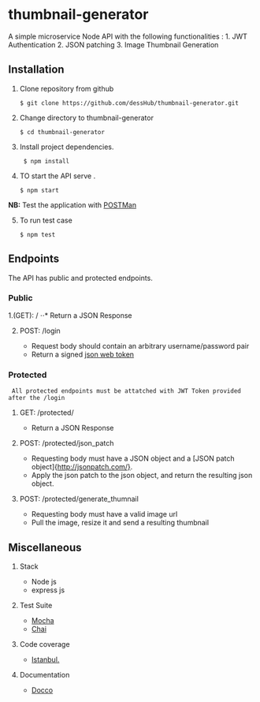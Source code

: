 # thumbnail-generator

  A simple microservice Node API with the following functionalities :
    1. JWT Authentication
    2. JSON patching
    3. Image Thumbnail Generation

## Installation 

 1. Clone repository from github
 
     ```$ git clone https://github.com/dessHub/thumbnail-generator.git```
     
 2. Change directory to thumbnail-generator 
  
     ```$ cd thumbnail-generator```
     
 3. Install project dependencies.
 
    ``` $ npm install```
     
 4. TO start the API serve .
 
      ```$ npm start```
      
 **NB:** Test the application with [POSTMan](https://www.getpostman.com/)
 
 5. To run test case 
 
      ```$ npm test```


## Endpoints

   The API has public and protected endpoints. 
   
   ### Public
   
   1.(GET): / 
   ⋅⋅* Return a JSON Response 
   
   2. POST: /login
   
       *  Request body should contain an arbitrary username/password pair
       *  Return a signed [json web token](https://jwt.io/)
     
   ### Protected
   
     All protected endpoints must be attatched with JWT Token provided after the /login
     
   1. GET: /protected/
      * Return a JSON Response
   
   2. POST: /protected/json_patch
      * Requesting body must have a JSON object and a [JSON patch object]{http://jsonpatch.com/}.
      * Apply the json patch to the json object, and return the resulting json object.
   
   3. POST: /protected/generate_thumnail
      * Requesting body must have a valid image url
      * Pull the image, resize it and send a resulting thumbnail
   
   
   ## Miscellaneous
   
   1. Stack
       * Node js
       * express js
      
   2. Test Suite
       * [Mocha](https://mochajs.org/)
       * [Chai](http://www.chaijs.com/)
      
   3. Code coverage
       *  [Istanbul.](https://github.com/gotwarlost/istanbul)
     
   4. Documentation
       * [Docco](http://ashkenas.com/docco/)
      
      

